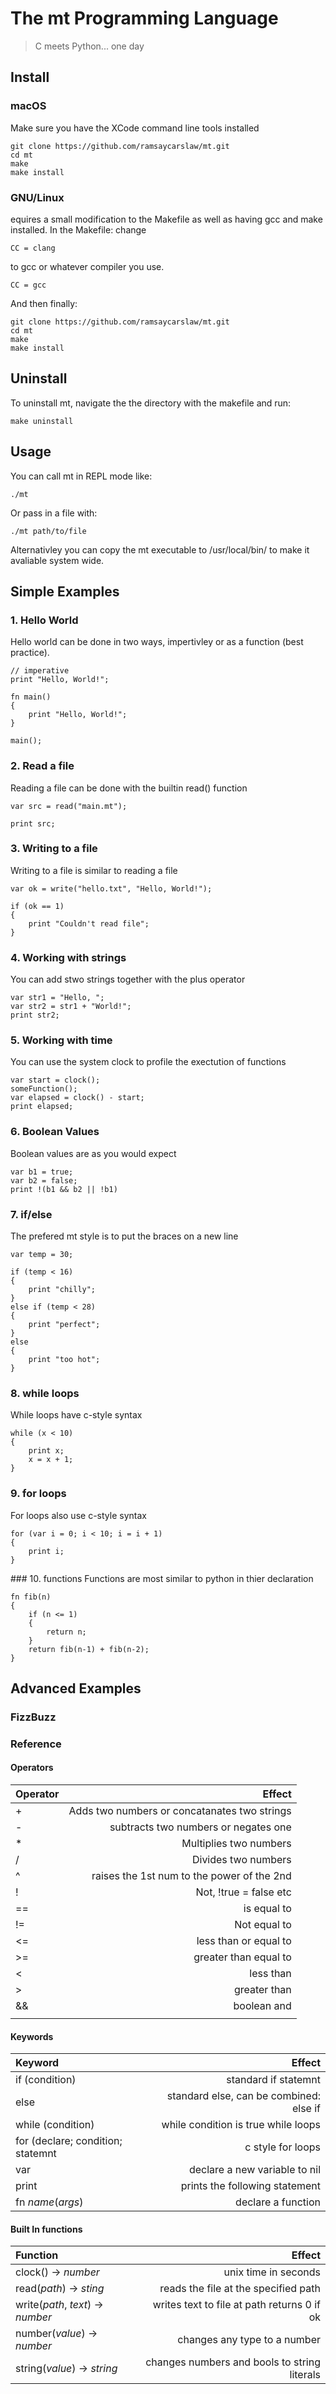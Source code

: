 # The mt Programming Language

> C meets Python... one day

## Install

### macOS
Make sure you have the XCode command line tools installed
```
git clone https://github.com/ramsaycarslaw/mt.git
cd mt
make
make install
```

### GNU/Linux
equires a small modification to the Makefile as well as having gcc and make installed. In the Makefile: change 
```
CC = clang
```
to gcc or whatever compiler you use.
```
CC = gcc
```
And then finally:
```
git clone https://github.com/ramsaycarslaw/mt.git
cd mt
make
make install
```

## Uninstall

To uninstall mt, navigate the the directory with the makefile and run:
```
make uninstall
```

## Usage

You can call mt in REPL mode like:
```
./mt
```

Or pass in a file with:
```
./mt path/to/file
```

Alternativley you can copy the mt executable to /usr/local/bin/ to make it avaliable system wide.

## Simple Examples

### 1. Hello World
Hello world can be done in two ways, impertivley or as a function (best practice).
```
// imperative
print "Hello, World!";
```
```
fn main() 
{
    print "Hello, World!";
}

main();
```
### 2. Read a file
Reading a file can be done with the builtin read() function
```
var src = read("main.mt");

print src;
```

### 3. Writing to a file
Writing to a file is similar to reading a file
```
var ok = write("hello.txt", "Hello, World!");

if (ok == 1) 
{
    print "Couldn't read file";
}
```

### 4. Working with strings
You can add stwo strings together with the plus operator
```
var str1 = "Hello, ";
var str2 = str1 + "World!";
print str2;
```
### 5. Working with time
You can use the system clock to profile the exectution of functions
```
var start = clock();
someFunction();
var elapsed = clock() - start;
print elapsed;
```
### 6. Boolean Values
Boolean values are as you would expect
```
var b1 = true;
var b2 = false;
print !(b1 && b2 || !b1)
```
### 7. if/else 
The prefered mt style is to put the braces on a new line
```
var temp = 30;

if (temp < 16) 
{
    print "chilly";
} 
else if (temp < 28) 
{
    print "perfect";
}
else
{
    print "too hot";
}
```

### 8. while loops
While loops have c-style syntax
```
while (x < 10) 
{
    print x;
    x = x + 1;
}
```
### 9. for loops
For loops also use c-style syntax
```
for (var i = 0; i < 10; i = i + 1) 
{
    print i;
}
```
### 10. functions
Functions are most similar to python in thier declaration
```
fn fib(n) 
{
    if (n <= 1) 
    {
        return n;
    }
    return fib(n-1) + fib(n-2);
}
```

## Advanced Examples

### FizzBuzz


### Reference

#### Operators

| Operator         | Effect                                      |
| :----------------| -------------------------------------------:|
| +                | Adds two numbers or concatanates two strings|
| -                | subtracts two numbers or negates one        |
| *                | Multiplies two numbers                      |
| /                | Divides two numbers                         |
| ^                | raises the 1st num to the power of the  2nd |
| !                | Not, !true = false etc                      |
| ==               | is equal to                                 |
| !=               | Not equal to                                |
| <=               | less than or equal to                       |
| >=               | greater than equal to                       |
| <                | less than                                   |
| >                | greater than                                |
| &&               | boolean and                                 |
| ||               | boolean or

#### Keywords

| Keyword                           | Effect                                      |
| :---------------------------------| ------------------------------------------: |
| if (condition)                    | standard if statemnt                        |
| else                              | standard else, can be combined: else if     |
| while (condition)                 | while condition is true while loops         |
| for (declare; condition; statemnt | c style for loops                           |
| var                               | declare a new variable to nil               |
| print                             | prints the following statement              |
| fn *name*(*args*)                 | declare a function                          |

#### Built In functions
| Function                          | Effect                                      |
| :-------------------------------- | -------------------------------------------:|
| clock() -> *number*               | unix time in seconds                        |
| read(*path*) -> *sting*           | reads the file at the specified path        |
| write(*path*, *text*) -> *number* | writes text to file at path returns 0 if ok |
| number(*value*) -> *number*       | changes any type to a number                |
| string(*value*) -> *string*       | changes numbers and bools to string literals| 












